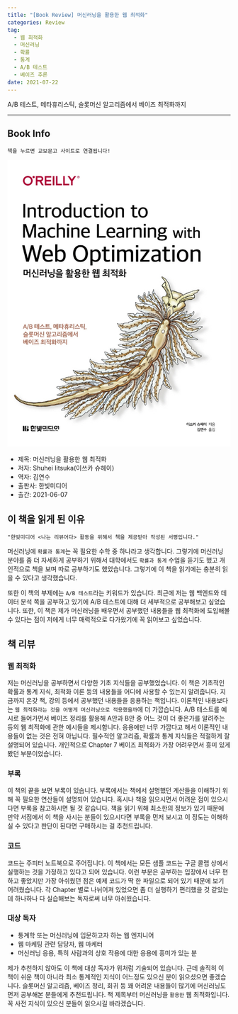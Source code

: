 ```yaml
---  
title: "[Book Review] 머신러닝을 활용한 웹 최적화"  
categories: Review  
tag:
  - 웹 최적화
  - 머신러닝
  - 확률
  - 통계
  - A/B 테스트
  - 베이즈 추론
date: 2021-07-22
---  
```


A/B 테스트, 메타휴리스틱, 슬롯머신 알고리즘에서 베이즈 최적화까지

---

## Book Info

`책을 누르면 교보문고 사이트로 연결됩니다!`

[![책](/assets/images/review/ml-with-web-optimization.jpg)](http://www.kyobobook.co.kr/product/detailViewKor.laf?ejkGb=KOR&mallGb=KOR&barcode=9791162244357&orderClick=LAG&Kc=)

- 제목: 머신러닝을 활용한 웹 최적화
- 저자: Shuhei Iitsuka(이쓰카 슈헤이)
- 역자: 김연수
- 출판사: 한빛미디어
- 출간: 2021-06-07

## 이 책을 읽게 된 이유

    "한빛미디어 <나는 리뷰어다> 활동을 위해서 책을 제공받아 작성된 서평입니다."

머신러닝에 `확률과 통계`는 꼭 필요한 수학 중 하나라고 생각합니다. 그렇기에 머신러닝 분야를 좀 더 자세하게 공부하기 위해서 대학에서도 `확률과 통계` 수업을 듣기도 했고 개인적으로 책을 보며 따로 공부하기도 했었습니다. 그렇기에 이 책을 읽기에는 충분히 읽을 수 있다고 생각했습니다.

또한 이 책의 부제에는 `A/B 테스트`라는 키워드가 있습니다. 최근에 저는 웹 백엔드와 데이터 분석 쪽을 공부하고 있기에 A/B 테스트에 대해 더 세부적으로 공부해보고 싶었습니다. 또한, 이 책은 제가 머신러닝을 배우면서 공부했던 내용들을 웹 최적화에 도입해볼 수 있다는 점이 저에게 너무 매력적으로 다가왔기에 꼭 읽어보고 싶었습니다.

## 책 리뷰

### 웹 최적화

저는 머신러닝을 공부하면서 다양한 기초 지식들을 공부했었습니다. 이 책은 기초적인 확률과 통계 지식, 최적화 이론 등의 내용들을 어디에 사용할 수 있는지 알려줍니다. 지금까지 온갖 책, 강의 등에서 공부했던 내용들을 응용하는 책입니다. 이론적인 내용보다는 `웹 최적화라는 것을 어떻게 머신러닝으로 적용했을까`에 더 가깝습니다. A/B 테스트를 예시로 들어가면서 베이즈 정리를 활용해 A안과 B안 중 어느 것이 더 좋은가를 알려주는 등의 웹 최적화에 관한 예시들을 제시합니다. 응용에만 너무 가깝다고 해서 이론적인 내용들이 없는 것은 전혀 아닙니다. 필수적인 알고리즘, 확률과 통계 지식들은 적절하게 잘 설명되어 있습니다. 개인적으로 Chapter 7 베이즈 최적화가 가장 어려우면서 흥미 있게 봤던 부분이었습니다. 

### 부록

이 책의 끝을 보면 부록이 있습니다. 부록에서는 책에서 설명했던 계산들을 이해하기 위해 꼭 필요한 연산들이 설명되어 있습니다. 혹시나 책을 읽으시면서 어려운 점이 있으시다면 부록을 참고하시면 될 것 같습니다. 책을 읽기 위해 최소한의 정보가 있기 때문에 만약 서점에서 이 책을 사시는 분들이 있으시다면 부록을 먼저 보시고 이 정도는 이해하실 수 있다고 판단이 된다면 구매하시는 걸 추천드립니다.

### 코드

코드는 주피터 노트북으로 주어집니다. 이 책에서는 모든 샘플 코드는 구글 콜랩 상에서 실행하는 것을 가정하고 있다고 되어 있습니다. 이런 부분은 공부하는 입장에서 너무 편하고 좋았지만 가장 아쉬웠던 점은 예제 코드가 딱 한 파일으로 되어 있기 때문에 보기 어려웠습니다. 각 Chapter 별로 나뉘어져 있었으면 좀 더 실행하기 편리했을 것 같았는데 하나하나 다 실습해보는 독자로써 너무 아쉬웠습니다.

### 대상 독자

- 통계학 또는 머신러닝에 입문하고자 하는 웹 엔지니어
- 웹 마케팅 관련 담당자, 웹 마케터
- 머신러닝 응용, 특히 사람과의 상호 작용에 대한 응용에 흥미가 있는 분

제가 추천하지 않아도 이 책에 대상 독자가 위처럼 기술되어 있습니다. 근데 솔직히 이 책이 쉬운 책이 아니라 최소 통계적인 지식이 어느정도 있으신 분이 읽으셨으면 좋겠습니다. 슬롯머신 알고리즘, 베이즈 정리, 회귀 등 꽤 어려운 내용들이 많기에 머신러닝도 먼저 공부해본 분들에게 추천드립니다. 책 제목부터 머신러닝을 `활용한` 웹 최적화입니다. 꼭 사전 지식이 있으신 분들이 읽으시길 바라겠습니다.
